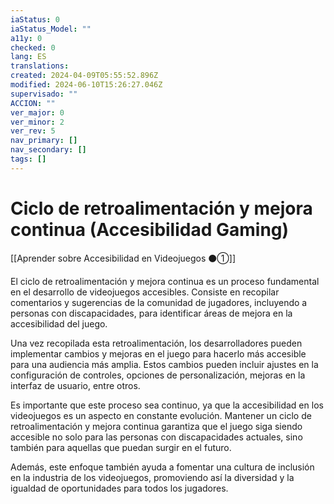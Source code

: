 ```yaml
---
iaStatus: 0
iaStatus_Model: ""
a11y: 0
checked: 0
lang: ES
translations: 
created: 2024-04-09T05:55:52.896Z
modified: 2024-06-10T15:26:27.046Z
supervisado: ""
ACCION: ""
ver_major: 0
ver_minor: 2
ver_rev: 5
nav_primary: []
nav_secondary: []
tags: []
---
```

# Ciclo de retroalimentación y mejora continua (Accesibilidad Gaming)

[[Aprender sobre Accesibilidad en Videojuegos ⚫①]]

El ciclo de retroalimentación y mejora continua es un proceso fundamental en el desarrollo de videojuegos accesibles. Consiste en recopilar comentarios y sugerencias de la comunidad de jugadores, incluyendo a personas con discapacidades, para identificar áreas de mejora en la accesibilidad del juego.

Una vez recopilada esta retroalimentación, los desarrolladores pueden implementar cambios y mejoras en el juego para hacerlo más accesible para una audiencia más amplia. Estos cambios pueden incluir ajustes en la configuración de controles, opciones de personalización, mejoras en la interfaz de usuario, entre otros.

Es importante que este proceso sea continuo, ya que la accesibilidad en los videojuegos es un aspecto en constante evolución. Mantener un ciclo de retroalimentación y mejora continua garantiza que el juego siga siendo accesible no solo para las personas con discapacidades actuales, sino también para aquellas que puedan surgir en el futuro.

Además, este enfoque también ayuda a fomentar una cultura de inclusión en la industria de los videojuegos, promoviendo así la diversidad y la igualdad de oportunidades para todos los jugadores.
